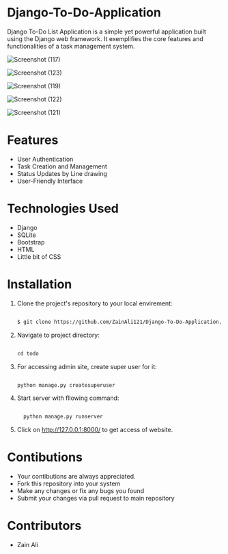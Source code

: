 # Django-To-Do-Application

Django To-Do List Application is a simple yet powerful application built using the Django web framework. It exemplifies the core features and functionalities of a task management system.

![Screenshot (117)](https://github.com/ZainAli121/Django-To-Do-Application/assets/129948136/4ce3c84d-577c-4851-bc89-07e267d2c984)

![Screenshot (123)](https://github.com/ZainAli121/Django-To-Do-Application/assets/129948136/2f00adc2-1fee-474c-9b15-2e5ed5a5ea16)

![Screenshot (119)](https://github.com/ZainAli121/Django-To-Do-Application/assets/129948136/ea487bcf-0eba-476a-93f8-2e17a4bc5701)

![Screenshot (122)](https://github.com/ZainAli121/Django-To-Do-Application/assets/129948136/3103cffb-fde4-4564-bdf5-446a11501bf7)

![Screenshot (121)](https://github.com/ZainAli121/Django-To-Do-Application/assets/129948136/8eac3392-c3e0-47d6-93da-f15f8c084746)

# Features
+ User Authentication
+ Task Creation and Management
+ Status Updates by Line drawing 
+ User-Friendly Interface

# Technologies Used
+ Django
+ SQLite
+ Bootstrap
+ HTML
+ Little bit of CSS

# Installation
1. Clone the project's repository to your local envirement:
   
   ```markdown
   
   $ git clone https://github.com/ZainAli121/Django-To-Do-Application.git

2. Navigate to project directory:

   ```markdown

   cd todo


4. For accessing admin site, create super user for it:

   ```markdown

   python manage.py createsuperuser

5. Start server with fllowing command:
   ```markdown

     python manage.py runserver

6. Click on http://127.0.0.1:8000/ to get access of website.

# Contibutions
+ Your contibutions are always appreciated.
+ Fork this repository into your system
+ Make any changes or fix any bugs you found
+ Submit your changes via pull request to main repository

# Contributors
+ Zain Ali
